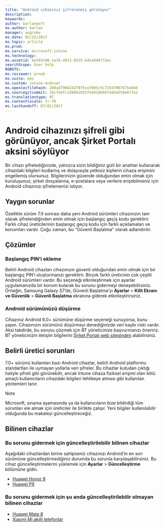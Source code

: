 ```yaml
---
title: "Android cihazınız şifrelenmiş görünüyor"
description: 
keywords: 
author: barlanmsft
ms.author: barlan
manager: angrobe
ms.date: 05/25/2017
ms.topic: article
ms.prod: 
ms.service: microsoft-intune
ms.technology: 
ms.assetid: ba593c08-1a78-4013-8525-b45a948772ec
searchScope: User help
ROBOTS: 
ms.reviewer: arnab
ms.suite: ems
ms.custom: intune-enduser
ms.openlocfilehash: 269ad7968242f8f5ce7095c9c73347987675e846
ms.sourcegitcommit: 34cfebfc1d8b81032f4d41869d74dda559e677e2
ms.translationtype: HT
ms.contentlocale: tr-TR
ms.lasthandoff: 07/01/2017
---
```

# <a name="your-android-device-seems-to-be-encrypted-but-company-portal-says-otherwise"></a>Android cihazınızı şifreli gibi görünüyor, ancak Şirket Portalı aksini söylüyor

Bir cihazı şifrelediğinizde, yalnızca sizin bildiğiniz gizli bir anahtar kullanarak cihazdaki bilgileri kodlamış ve dolayısıyla yetkisiz kişilerin cihaza erişimini engellemiş olursunuz. Bilgilerinizin güvende olduğundan emin olmak için kuruluşunuz; şirket dosyalarına, e-postalara veya verilere erişebilmeniz için Android cihazınızı şifrelemenizi istiyor.

## <a name="common-issues"></a>Yaygın sorunlar

Özellikle sürüm 7.0 sonrası daha yeni Android sürümleri cihazınızın tam olarak şifrelendiğinden emin olmak için başlangıç geçiş kodu gerektirir. Farklı cihaz üreticilerinin başlangıç geçiş kodu için farklı açıklamaları ve konumları vardır. Çoğu zaman, bu "Güvenli Başlatma" olarak adlandırılır. 

## <a name="solutions"></a>Çözümler

### <a name="add-a-startup-pin"></a>Başlangıç PIN’i ekleme

Belirli Android cihazları cihazınızın güvenli olduğundan emin olmak için bir başlangıç PIN’i oluşturmanızı gerektirir. Birçok farklı üreticinin çok çeşitli Android sürümleri vardır. Bu seçeneği etkinleştirmek için ayarlar uygulamanızda bir konum bularak bu sorunu gidermeyi deneyebilirsiniz. Örneğin, Samsung Galaxy S7’de, Güvenli Başlatma’yı **Ayarlar** > **Kilit Ekranı ve Güvenlik** > **Güvenli Başlatma** ekranına giderek etkinleştirirsiniz.  

### <a name="downgrade-your-version-of-android"></a>Android sürümünüzü düşürme
Cihazınız Android 6.0+ sürümüne düşürme seçeneği sunuyorsa, bunu yapın. Cihazınızın sürümünü düşürmeyi denediğinizde veri kaybı riski vardır. Aksi takdirde, bu sorunu çözmek için BT yöneticinize başvurmanızı öneririz. BT yöneticinizin iletişim bilgilerini [Şirket Portalı web sitesinden](http://portal.manage.microsoft.com) alabilirsiniz.

## <a name="specific-manufacturer-issues"></a>Belirli üretici sorunları

7.0+ sürümü kullanılan bazı Android cihazlar, belirli Android platformu standartları ile uymayan yollarla veri şifreler. Bu cihazlar kutudan çıktığı haliyle şifreli gibi görünebilir, ancak Intune cihaza fiziksel erişimi olan kötü amaçlı kullanıcıların cihazdaki bilgileri tehlikeye atması gibi kullanılan yöntemleri tanır.

> [!Note]
> Microsoft, sınama aşamasında ya da kullanıcıların bize bildirdiği tüm sorunları ele almak için üreticiler ile birlikte çalışır. Yeni bilgiler kullanılabilir olduğunda bu makaleyi güncelleştireceğiz. 

## <a name="known-devices"></a>Bilinen cihazlar

### <a name="known-devices-that-can-be-updated-to-fix-this-issue"></a>Bu sorunu gidermek için güncelleştirilebilir bilinen cihazlar

Aşağıdaki cihazlardan birine sahipseniz cihazınızı Android’in en son sürümüne güncelleştirmediğiniz durumda bu sorunla karşılaşabilirsiniz. Bu cihaz güncelleştirmelerini yüklemek için **Ayarlar** > **Güncelleştirme** bölümüne gidin. 

- [Huawei Honor 8](http://consumer.huawei.com/en/support/mobile-phones/honor8_en-sup.htm)
- [Huawei P9](http://consumer.huawei.com/mobile-phones/p9/index.html)

### <a name="known-devices-that-currently-cannot-be-updated-to-fix-this-issue"></a>Bu sorunu gidermek için şu anda güncelleştirilebilir olmayan bilinen cihazlar

- [Huawei Mate 8](http://consumer.huawei.com/en/mobile-phones/mate8/index.htm)
- [Xiaomi Mi akıllı telefonlar](https://xiaomi-mi.com/mi-smartphones/)
